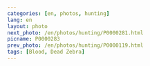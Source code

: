 ```yaml
---
categories: [en, photos, hunting]
lang: en
layout: photo
next_photo: /en/photos/hunting/P0000281.html
picname: P0000283
prev_photo: /en/photos/hunting/P0000119.html
tags: [Blood, Dead Zebra]
---
```

